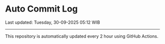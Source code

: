 # Auto Commit Log

Last updated: Tuesday, 30-09-2025 05:12 WIB

---

This repository is automatically updated every 2 hour using GitHub Actions.
